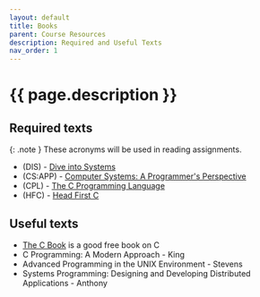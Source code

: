 ```yaml
---
layout: default
title: Books
parent: Course Resources
description: Required and Useful Texts
nav_order: 1
---
```


# {{ page.description }}

## Required texts

{: .note }
These acronyms will be used in reading assignments.

* (DIS) - [Dive into Systems](https://diveintosystems.org/)
* (CS:APP) - [Computer Systems: A Programmer's Perspective](https://rhodes.box.com/s/nfhaigubsk6c39t5100wecv2hdv2xptu)
* (CPL) - [The C Programming Language](https://rhodes.box.com/s/e5mhher0zqhz2305d6oc8sgjlzv7vb68)
* (HFC) - [Head First C](https://rhodes.box.com/s/ikhig2m483x1tgqvv6npo2lhwjrh66rm)

## Useful texts

* [The C Book](https://publications.gbdirect.co.uk/c_book/) is a good free book
  on C
* C Programming: A Modern Approach - King
* Advanced Programming in the UNIX Environment - Stevens
* Systems Programming: Designing and Developing Distributed Applications -
  Anthony


